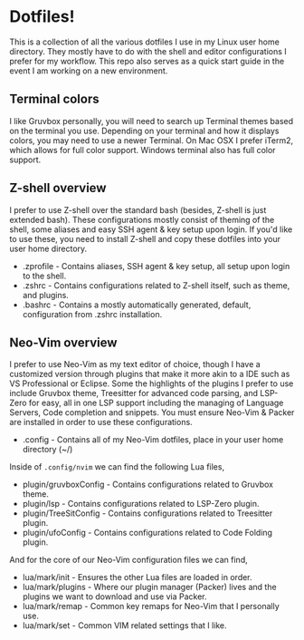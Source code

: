 # Dotfiles!

This is a collection of all the various dotfiles I use in my Linux user home directory. They mostly have to do with the shell and editor configurations I prefer for my workflow. This repo also serves as a quick start guide in the event I am working on a new environment.

## Terminal colors

I like Gruvbox personally, you will need to search up Terminal themes based on the terminal you use. Depending on your terminal and how it displays colors, you may need to use a newer Terminal. On Mac OSX I prefer iTerm2, which allows for full color support. Windows terminal also has full color support. 

## Z-shell overview

I prefer to use Z-shell over the standard bash (besides, Z-shell is just extended bash). These configurations mostly consist of theming of the shell, some aliases and easy SSH agent & key setup upon login. If you'd like to use these, you need to install Z-shell and copy these dotfiles into your user home directory.

* .zprofile - Contains aliases, SSH agent & key setup, all setup upon login to the shell.
* .zshrc - Contains configurations related to Z-shell itself, such as theme, and plugins.
* .bashrc - Contains a mostly automatically generated, default, configuration from .zshrc installation.

## Neo-Vim overview

I prefer to use Neo-Vim as my text editor of choice, though I have a customized version through plugins that make it more akin to a IDE such as VS Professional or Eclipse. Some the highlights of the plugins I prefer to use include Gruvbox theme, Treesitter for advanced code parsing, and LSP-Zero for easy, all in one LSP support including the managing of Language Servers, Code completion and snippets. You must ensure Neo-Vim & Packer are installed in order to use these configurations. 

* .config - Contains all of my Neo-Vim dotfiles, place in your user home directory (~/)

Inside of `.config/nvim` we can find the following Lua files,

* plugin/gruvboxConfig - Contains configurations related to Gruvbox theme.
* plugin/lsp - Contains configurations related to LSP-Zero plugin.
* plugin/TreeSitConfig - Contains configurations related to Treesitter plugin.
* plugin/ufoConfig - Contains configurations related to Code Folding plugin.

And for the core of our Neo-Vim configuration files we can find,

* lua/mark/init - Ensures the other Lua files are loaded in order.
* lua/mark/plugins - Where our plugin manager (Packer) lives and the plugins we want to download and use via Packer.
* lua/mark/remap - Common key remaps for Neo-Vim that I personally use.
* lua/mark/set - Common VIM related settings that I like.

